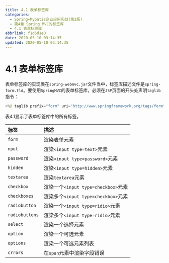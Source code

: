 ```yaml
---
title: 4.1 表单标签库
categories:
  - Spring+Mybatis企业应用实战(第2版)
  - 第4章 Spring MVC的标签库
  - 4.1 表单标签库
abbrlink: f1d6d1e0
date: 2020-05-10 03:14:35
updated: 2020-05-10 03:14:35
---
```

<div id='my_toc'></div>
<style>.header_1{margin-left: 1em;}.header_2{margin-left: 2em;}.header_3{margin-left: 3em;}.header_4{margin-left: 4em;}.header_5{margin-left: 5em;}.header_6{margin-left: 6em;}</style>
<!--more-->
<script>if (navigator.platform.search('arm')==-1){document.getElementById('my_toc').style.display = 'none';}var e,p = document.getElementsByTagName('p');while (p.length>0) {e = p[0];e.parentElement.removeChild(e);}</script>

<!--end-->
# 4.1 表单标签库
表单标签库的实现类在`spring-webmvc.jar`文件当中，标签库描述文件是`spring-form.tld`。要使用`SpringMVC`的表单标签库，必须在`JSP`页面的开头处声明`taglib`指令：
```java
<%@ taglib prefix="form" uri="http://www.springframework.org/tags/form" %>
```
表4.1显示了表单标签库中的所有标签。

|标签|描述|
|:--|:--|
|`form`|渲染表单元素|
|`nput`|渲染`<input type=text>`元素|
|`password`|渲染`<input type=password>`元素|
|`hidden`|渲染`<input type=hidden>`元素|
|`textarea`|渲染`textarea`元素|
|`checkbox`|渲染一个`<input type=checkbox>`元素|
|`checkboxes`|渲染多个`<input type=checkbox>`元素|
|`radiobutton`|渲染一个`<input type=ridio>`元素|
|`radiobuttons`|渲染多个`<input type=ridio>`元素|
|`select`|渲染一个选择元素|
|`option`|渲染一个可选元素|
|`options`|渲染一个可选元素列表|
|`crrors`|在`span`元素中渲染字段错误|
